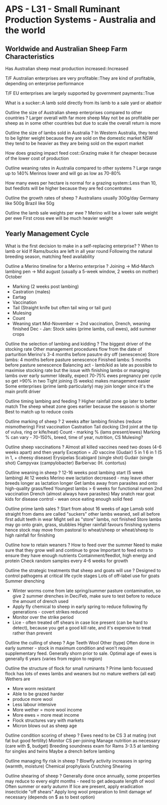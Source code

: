 # APS - L31 - Small Ruminant Production Systems - Australia and the world

## Worldwide and Australian Sheep Farm Characteristics
Has Australian sheep meat production increased::Increased

T/F Australian enterprises are very profitable::They are kind of profitable, depending on enterprise performance

T/F EU enterprises are largely supported by government payments::True

What is a sucker::A lamb sold directly from its lamb to a sale yard or abattoir

Outline the size of Australian sheep enterprises compared to other countries
?
Larger overall with far more sheep
May not be as profitable per sheep as in some other countries but due to scale the overall return is more

Outline the size of lambs sold in Australia
?
In Western Australia, they tend to be lighter weight because they are sold on the domestic market
NSW they tend to be heavier as they are being sold on the export market

How does grazing impact feed cost::Grazing make it far cheaper because of the lower cost of production

Outline weaning rates in Australia compared to other systems
?
Large range up to 140%
Merinos lower and will go as low as 70-80%

How many ewes per hectare is normal for a grazing system::Less than 10, but feedlots will be higher because they are fed concentrates

Outline the growth rates of sheep
?
Australians usually 300g/day
Germany like 500g
Brazil like 50g

Outline the lamb sale weights per ewe
?
Merino will be a lower sale weight per ewe
First cross ewe will be much heavier weight

## Yearly Management Cycle

What is the first decision to make in a self-replacing enterprise?
?
When to lamb or kid
If Rams/bucks are left in all year round
Following the natural breeding season, matching feed availability

Outline a Merino timeline for a Merino enterprise
?
Joining -> Mid-March
lambing pen -> Mid august (usually a 5-week window, 2 weeks on mother)
October
- Marking (2 weeks post lambing)
- Castration (males)
- Eartag
- Vaccination
- Tail (Straight knife but often tail wing or tail gun)
- Mulesing
- Count
- Weaning start
Mid-November -> 2nd vaccination, Drench, weaning finished
Dec - Jan: Stock sales (prime lambs, cull ewes), add summer crops

Outline the selection of lambing and kidding
?
The biggest driver of the stocking rate
Other management procedures flow from the date of parturition
Merino's 3-4 months before pasutre dry off (senescence)
Store lambs: 4 months before pasture senescence
Finished lambs: 5 months before pasture senescence
Balancing act - lamb/kid as late as possible to maximise stocking rate but the issue with finishing lambs or managing lambs over early summer
Ideally, expect 70-75% ewes pregnancy per cycle so get >90% in two
Tight joining (5 weeks) makes management easier
Some enterprises (prime lamb particularly) may join longer since it's the main profit driver

Outline timing lambing and feeding
?
Higher rainfall zone go later to better match
The sheep wheat zone goes earlier because the season is shorter
Best to match up to reduce costs

Outline marking of sheep
?
2 weeks after lambing finishes (reduce mismothering)
First vaccination
Castration
Tail docking (3rd joint at the tip of vulva, ring or kife/heat)
Count - marking % (lams present/ewes)
Marking % can vary - 70-150%, breed, time of year, nutrition, CS
Mulesing?

Outline sheep vaccinations
?
Almost all killed vaccines need two doses (4-6 weeks apart) and then yearly
Exception = JD vaccine (Gudair)
5 in 1
6 in 1 (5 in 1, + cheesy disease)
Erysipelas
Scabigard (single shot)
Gudair (single shot)
Campyvax (campylobacter)
Barbervac (H. contortus)

Outline weaning in sheep
?
12-16 weeks post lambing start (5 week lambing)
At 12 weeks Merino ewe lactation decreased - may leave other breeds longer as lactation longer
Get lambs away from parasites and onto high-quality grass/feed
Youngest lambs > 6 weeks for functional rumen
2nd vaccination
Drench (almost always have parasites)
May snatch rear goat kids for disease control - wean once eating enough solid feed

Outline prime lamb sales
?
Start from about 16 weeks of age
Lamsb sold straight from dams are called "suckers"
other lambs weaned, sell all before first adult teeth in wear
Might sell as "store" lambs, not finished
Store lambs may go onto grain, grass, stubbles
Higher rainfall favours finishing systems hence stock may move from pastoral to wheat/sheep or wheat/sheep to high rainfall for finishing

Outline how to retain weaners
?
How to feed over the summer
Need to make sure that they grow well and continue to grow
Important to feed extra to ensure they have enough nutrients
Containment/feedlot, high energy and protein
Check random samples every 4-6 weeks for growth

Outline the strategic treatments that sheep and goats will use
?
Designed to control pathogens at critical life cycle stages
Lots of off-label use for goats
Summer drenching
- Winter worms come from late spring/summer pasture contamination, so give 2 summer drenches in Dec/Feb, make sure to test before to reduce the amount of drench used
- Apply fly chemical to sheep in early spring to reduce following fly generations - covert strikes reduced
- Monitor over the strike period
- Lice - often treated off shears in case lice present (can be hard to detect), because you get a good kill rate, and it's expensive to treat rather than prevent

Outline the culling of sheep
?
Age 
Teeth 
Wool
Other (type)
Often done in early summer - stock in maximum condition and won't require supplementary feed. Generally shorn prior to sale. Optimal age of ewes is generally 6 years (varies from region to region)

Outline the structure of flock for small ruminants
?
Prime lamb focussed flock has lots of ewes lambs and weaners but no mature wethers (all eat)
Wethers are
- More worm resistant
- Able to be grazed harder
- produce more wool
- Less labour intensive
- More wether = more wool income
- More ewes = more meat income
- Flock structures vary with markets
- Micron blows out as sheep age

Outline condition scoring of sheep
?
Ewes need to be CS 3 at mating (not fat but good fertility)
Monitor CS per-joining
Manage nutrition as necessary (care with $, budget)
Breeding soundness exam for Rams
3-3.5 at lambing for singles and twins
Maybe a drench before lambing

Outline managing fly risk in sheep
?
Blowfly activity increases in spring (warmth, moisture)
Chemical prophylaxis
Crutching
Shearing

Outline shearing of sheep
?
Generally done once annually, some properties may reduce to every eight months - need to get adequate length of wool
Often summer or early autumn
If lice are present, apply eradication insecticide "off shears"
Apply long wool preparation to limit damage wf necessary (depends on $ as to best option)

